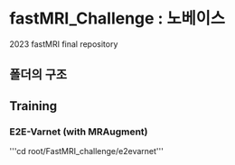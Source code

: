 # fastMRI_Challenge : 노베이스
2023 fastMRI final repository
## 폴더의 구조

## Training
### E2E-Varnet (with MRAugment)
'''cd root/FastMRI_challenge/e2evarnet'''
